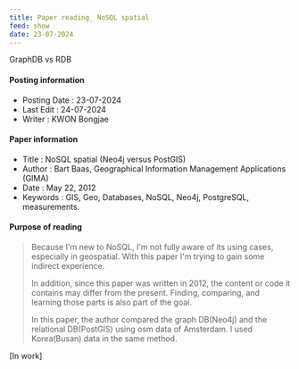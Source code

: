 ```yaml
---
title: Paper reading_ NoSQL spatial
feed: show
date: 23-07-2024
---
```

GraphDB vs RDB

#### Posting information

- Posting Date : 23-07-2024  
- Last Edit : 24-07-2024  
- Writer : KWON Bongjae

#### Paper information

- Title : NoSQL spatial (Neo4j versus PostGIS) <br>
- Author : Bart Baas, Geographical Information Management Applications (GIMA) <br>
- Date : May 22, 2012 <br> 
- Keywords : GIS, Geo, Databases, NoSQL, Neo4j, PostgreSQL, measurements.

#### Purpose of reading

> Because I'm new to NoSQL, I'm not fully aware of its using cases, especially in geospatial. With this paper I'm trying to gain some indirect experience.
> 
> In addition, since this paper was written in 2012, the content or code it contains may differ from the present. Finding, comparing, and learning those parts is also part of the goal.
> 
> In this paper, the author compared the graph DB(Neo4j) and the relational DB(PostGIS) using osm data of  Amsterdam. I used Korea(Busan) data in the same method.

[In work]